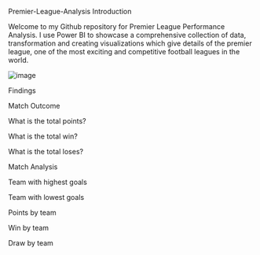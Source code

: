 Premier-League-Analysis
Introduction

Welcome to my Github repository for Premier League Performance Analysis. I use Power BI to showcase a comprehensive collection of data, transformation and creating visualizations which give details of the premier league, one of the most exciting and competitive football leagues in the world.

![image](https://github.com/aramideoye/Premier-League-Analysis/assets/136766114/05f15173-f3fc-4d47-9f93-418348ac7cf8)


Findings

Match Outcome

  What is the total points?
  
  What is the total win?
  
  What is the total loses?

Match Analysis

  Team with highest goals
  
  Team with lowest goals
  
  Points by team
  
  Win by team
  
  Draw by team
